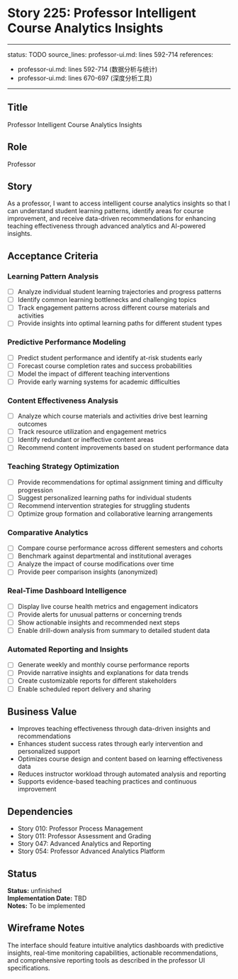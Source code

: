 # Story 225: Professor Intelligent Course Analytics Insights

---
status: TODO
source_lines: professor-ui.md: lines 592-714
references:
  - professor-ui.md: lines 592-714 (数据分析与统计)
  - professor-ui.md: lines 670-697 (深度分析工具)
---

## Title
Professor Intelligent Course Analytics Insights

## Role
Professor

## Story
As a professor, I want to access intelligent course analytics insights so that I can understand student learning patterns, identify areas for course improvement, and receive data-driven recommendations for enhancing teaching effectiveness through advanced analytics and AI-powered insights.

## Acceptance Criteria

### Learning Pattern Analysis
- [ ] Analyze individual student learning trajectories and progress patterns
- [ ] Identify common learning bottlenecks and challenging topics
- [ ] Track engagement patterns across different course materials and activities
- [ ] Provide insights into optimal learning paths for different student types

### Predictive Performance Modeling
- [ ] Predict student performance and identify at-risk students early
- [ ] Forecast course completion rates and success probabilities
- [ ] Model the impact of different teaching interventions
- [ ] Provide early warning systems for academic difficulties

### Content Effectiveness Analysis
- [ ] Analyze which course materials and activities drive best learning outcomes
- [ ] Track resource utilization and engagement metrics
- [ ] Identify redundant or ineffective content areas
- [ ] Recommend content improvements based on student performance data

### Teaching Strategy Optimization
- [ ] Provide recommendations for optimal assignment timing and difficulty progression
- [ ] Suggest personalized learning paths for individual students
- [ ] Recommend intervention strategies for struggling students
- [ ] Optimize group formation and collaborative learning arrangements

### Comparative Analytics
- [ ] Compare course performance across different semesters and cohorts
- [ ] Benchmark against departmental and institutional averages
- [ ] Analyze the impact of course modifications over time
- [ ] Provide peer comparison insights (anonymized)

### Real-Time Dashboard Intelligence
- [ ] Display live course health metrics and engagement indicators
- [ ] Provide alerts for unusual patterns or concerning trends
- [ ] Show actionable insights and recommended next steps
- [ ] Enable drill-down analysis from summary to detailed student data

### Automated Reporting and Insights
- [ ] Generate weekly and monthly course performance reports
- [ ] Provide narrative insights and explanations for data trends
- [ ] Create customizable reports for different stakeholders
- [ ] Enable scheduled report delivery and sharing

## Business Value
- Improves teaching effectiveness through data-driven insights and recommendations
- Enhances student success rates through early intervention and personalized support
- Optimizes course design and content based on learning effectiveness data
- Reduces instructor workload through automated analysis and reporting
- Supports evidence-based teaching practices and continuous improvement

## Dependencies
- Story 010: Professor Process Management
- Story 011: Professor Assessment and Grading
- Story 047: Advanced Analytics and Reporting
- Story 054: Professor Advanced Analytics Platform


## Status
**Status:** unfinished  
**Implementation Date:** TBD  
**Notes:** To be implemented
## Wireframe Notes
The interface should feature intuitive analytics dashboards with predictive insights, real-time monitoring capabilities, actionable recommendations, and comprehensive reporting tools as described in the professor UI specifications.
